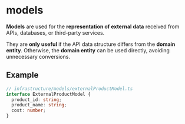 # models

**Models** are used for the **representation of external data** received from
APIs, databases, or third-party services.

They are **only useful** if the API data structure differs from the **domain
entity**. Otherwise, the **domain entity** can be used directly, avoiding
unnecessary conversions.

## Example

```ts
// infrastructure/models/externalProductModel.ts
interface ExternalProductModel {
  product_id: string;
  product_name: string;
  cost: number;
} 
```
